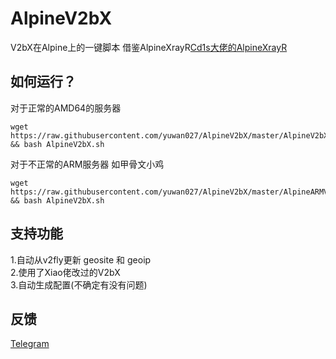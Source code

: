 
# AlpineV2bX
V2bX在Alpine上的一键脚本
借鉴AlpineXrayR[Cd1s大佬的AlpineXrayR](https://github.com/Cd1s/alpineXrayR)
## 如何运行？
对于正常的AMD64的服务器
```shell
wget https://raw.githubusercontent.com/yuwan027/AlpineV2bX/master/AlpineV2bX.sh && bash AlpineV2bX.sh
```
对于不正常的ARM服务器 如甲骨文小鸡
```shell
wget https://raw.githubusercontent.com/yuwan027/AlpineV2bX/master/AlpineARMV2bX.sh && bash AlpineV2bX.sh
```
## 支持功能
1.自动从v2fly更新 geosite 和 geoip  
2.使用了Xiao佬改过的V2bX  
3.自动生成配置(不确定有没有问题)  
## 反馈
[Telegram](https://t.me/yuwansama)
